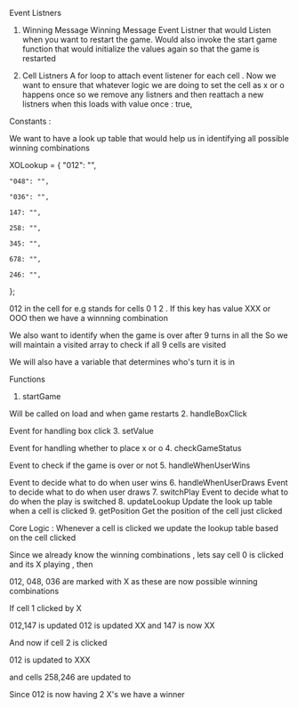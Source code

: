 Event Listners

1. Winning Message
   Winning Message Event Listner that would Listen when you want to restart the game.
   Would also invoke the start game function that would initialize the values again so that the game is restarted

2. Cell Listners
   A for loop to attach event listener for each cell . Now we want to ensure that
   whatever logic we are doing to set the cell as x or o happens once so we remove any listners and then reattach a new listners
   when this loads with value once : true,

Constants :

We want to have a look up table that would help us in identifying all possible winning combinations

XOLookup = {
"012": "",

    "048": "",

    "036": "",

    147: "",

    258: "",

    345: "",

    678: "",

    246: "",

};

012 in the cell for e.g stands for cells 0 1 2 . If this key has value XXX or OOO then we have a winnning combination

We also want to identify when the game is over after 9 turns in all the
So we will maintain a visited array to check if all 9 cells are visited

We will also have a variable that determines who's turn it is in

Functions

1. startGame

Will be called on load and when game restarts 2. handleBoxClick

Event for handling box click 3. setValue

Event for handling whether to place x or o 4. checkGameStatus

Event to check if the game is over or not 5. handleWhenUserWins

Event to decide what to do when user wins 6. handleWhenUserDraws
Event to decide what to do when user draws 7. switchPlay
Event to decide what to do when the play is switched 8. updateLookup
Update the look up table when a cell is clicked 9. getPosition
Get the position of the cell just clicked

Core Logic :
Whenever a cell is clicked we update the lookup table based on the cell clicked

Since we already know the winning combinations , lets say cell 0 is clicked
and its X playing , then

012, 048, 036 are marked with X as these are now possible winning combinations

If cell 1 clicked by X

012,147 is updated 012 is updated XX and 147 is now XX

And now if cell 2 is clicked

012 is updated to XXX

and cells 258,246 are updated to

Since 012 is now having 2 X's we have a winner
